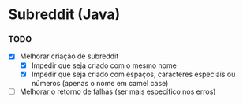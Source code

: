 # Subreddit (Java)

### TODO

- [X] Melhorar criação de subreddit
  - [X] Impedir que seja criado com o mesmo nome
  - [X] Impedir que seja criado com espaços, caracteres especiais ou números (apenas o nome em camel case)
- [ ] Melhorar o retorno de falhas (ser mais específico nos erros)

